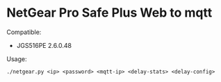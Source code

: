 # NetGear Pro Safe Plus Web to mqtt

Compatible:
- JGS516PE 2.6.0.48

Usage:

```./netgear.py <ip> <password> <mqtt-ip> <delay-stats> <delay-config>```